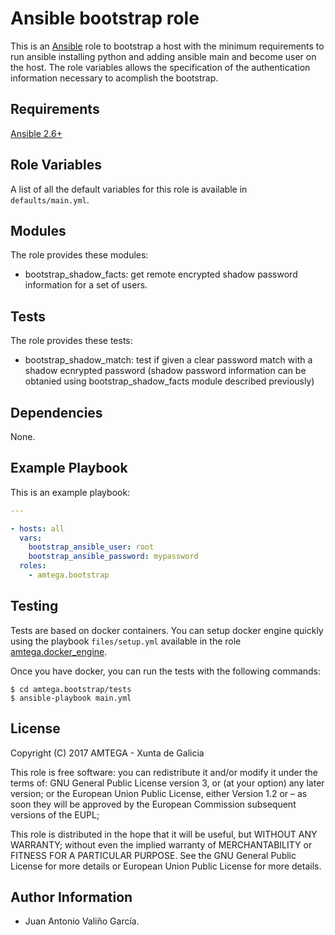 # Ansible bootstrap role

This is an [Ansible](http://www.ansible.com) role to bootstrap a host with the minimum requirements to run ansible installing python and adding ansible main and become user on the host. The role variables allows the specification of the authentication information necessary to acomplish the bootstrap.

## Requirements

[Ansible 2.6+](http://docs.ansible.com/ansible/latest/intro_installation.html)

## Role Variables

A list of all the default variables for this role is available in `defaults/main.yml`.

## Modules

The role provides these modules:

- bootstrap_shadow_facts: get remote encrypted shadow password information for a set of users.

## Tests

The role provides these tests:

- bootstrap_shadow_match: test if given a clear password match with a shadow ecnrypted password (shadow password information can be obtanied using bootstrap_shadow_facts module described previously)

## Dependencies

None.

## Example Playbook

This is an example playbook:

```yaml
---

- hosts: all
  vars:
    bootstrap_ansible_user: root
    bootstrap_ansible_password: mypassword
  roles:
    - amtega.bootstrap
```

## Testing

Tests are based on docker containers. You can setup docker engine quickly using the playbook `files/setup.yml` available in the role [amtega.docker_engine](https://galaxy.ansible.com/amtega/docker_engine).

Once you have docker, you can run the tests with the following commands:

```shell
$ cd amtega.bootstrap/tests
$ ansible-playbook main.yml
```

## License

Copyright (C) 2017 AMTEGA - Xunta de Galicia

This role is free software: you can redistribute it and/or modify
it under the terms of:
GNU General Public License version 3, or (at your option) any later version;
or the European Union Public License, either Version 1.2 or – as soon
they will be approved by the European Commission ­subsequent versions of
the EUPL;

This role is distributed in the hope that it will be useful,
but WITHOUT ANY WARRANTY; without even the implied warranty of
MERCHANTABILITY or FITNESS FOR A PARTICULAR PURPOSE.  See the
GNU General Public License for more details or European Union Public License for more details.

## Author Information

- Juan Antonio Valiño García.
